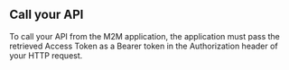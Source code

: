 ## Call your API

To call your API from the M2M application, the application must pass the retrieved Access Token as a Bearer token in the Authorization header of your HTTP request.


